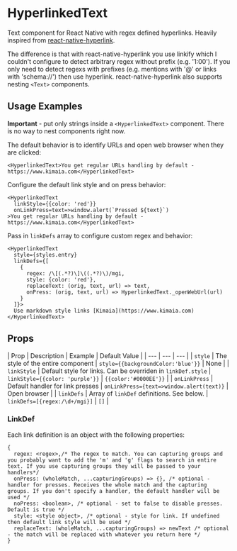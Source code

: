 # HyperlinkedText
Text component for React Native with regex defined hyperlinks.
Heavily inspired from [react-native-hyperlink](https://github.com/obipawan/react-native-hyperlink/blob/master/README.md).

The difference is that with react-native-hyperlink you use linkify which I couldn't configure to detect arbitrary regex without prefix (e.g. '1:00'). If you only need to detect regexs with prefixes (e.g. mentions with '@' or links with 'schema://') then use hyperlink. react-native-hyperlink also supports nesting `<Text>` components.
## Usage Examples
**Important** - put only strings inside a `<HyperlinkedText>` component. There is no way to nest components right now.

The default behavior is to identify URLs and open web browser when they are clicked:
```JSX
<HyperlinkedText>You get regular URLs handling by default - https://www.kimaia.com</HyperlinkedText>
```

Configure the default link style and on press behavior:
```JSX
<HyperlinkedText
  linkStyle={{color: 'red'}}
  onLinkPress=text=>window.alert(`Pressed ${text}`)
>You get regular URLs handling by default - https://www.kimaia.com</HyperlinkedText>
```

Pass in `linkDefs` array to configure custom regex and behavior:
```JSX
<HyperlinkedText
  style={styles.entry}
  linkDefs={[
    {
      regex: /\[(.*?)\]\((.*?)\)/mgi,
      style: {color: 'red'},
      replaceText: (orig, text, url) => text,
      onPress: (orig, text, url) => HyperlinkedText._openWebUrl(url)
    }
  ]}>
  Use markdown style links [Kimaia](https://www.kimaia.com)
</HyperlinkedText>
```
## Props

| Prop | Description | Example | Default Value |
| --- | --- | --- |
| `style` | The style of the entire component | `style={{backgroundColor:'blue'}}` | None |
| `linkStyle` | Default style for links. Can be overriden in `linkDef.style` | `linkStyle={{color: 'purple'}}` | `{{color:'#0000EE'}}` |
| `onLinkPress` | Default handler for link presses | `onLinkPress={text=>window.alert(text)}` | Open browser |
| `linkDefs` | Array of `linkDef` definitions. See below. | `linkDefs=[{regex:/\d+/mgi}]` | `[]` |

### LinkDef
Each link definition is an object with the following properties:

```JS
{
  regex: <regex>,/* The regex to match. You can capturing groups and you probably want to add the 'm' and 'g' flags to search in entire text. If you use capturing groups they will be passed to your handlers*/
  onPress: (wholeMatch, ...capturingGroups) => {}, /* optional - handler for presses. Receives the whole match and the capturing groups. If you don't specify a handler, the default handler will be used */
  noPress: <boolean>, /* optional - set to false to disable presses. Default is true */
  style: <style object>, /* optional - style for link. If undefined then default link style will be used */
  replaceText: (wholeMatch, ...capturingGroups) => newText /* optional - the match will be replaced with whatever you return here */  
}
```
